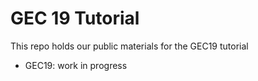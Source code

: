 GEC 19 Tutorial
=======================

This repo holds our public materials for the GEC19 tutorial

* GEC19: work in progress
